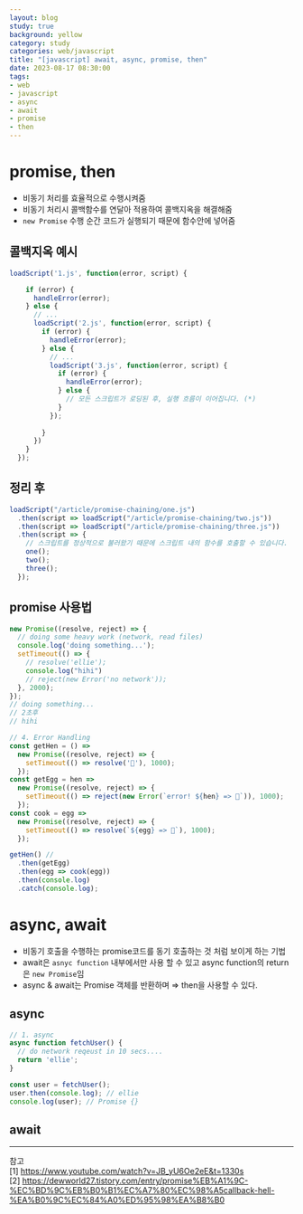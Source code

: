 ```yaml
---
layout: blog
study: true
background: yellow
category: study
categories: web/javascript
title: "[javascript] await, async, promise, then"
date: 2023-08-17 08:30:00
tags:
- web
- javascript
- async
- await
- promise
- then
---
```



# promise, then
- 비동기 처리를 효율적으로 수행시켜줌
- 비동기 처리시 콜백함수를 연달아 적용하여 콜백지옥을 해결해줌
- `new Promise` 수행 순간 코드가 실행되기 때문에 함수안에 넣어줌
## 콜백지옥 예시
```js
loadScript('1.js', function(error, script) {

    if (error) {
      handleError(error);
    } else {
      // ...
      loadScript('2.js', function(error, script) {
        if (error) {
          handleError(error);
        } else {
          // ...
          loadScript('3.js', function(error, script) {
            if (error) {
              handleError(error);
            } else {
              // 모든 스크립트가 로딩된 후, 실행 흐름이 이어집니다. (*)
            }
          });
  
        }
      })
    }
  });
```
## 정리 후
```js
loadScript("/article/promise-chaining/one.js")
  .then(script => loadScript("/article/promise-chaining/two.js"))
  .then(script => loadScript("/article/promise-chaining/three.js"))
  .then(script => {
    // 스크립트를 정상적으로 불러왔기 때문에 스크립트 내의 함수를 호출할 수 있습니다.
    one();
    two();
    three();
  });
```

## promise 사용법
```js
new Promise((resolve, reject) => {
  // doing some heavy work (network, read files)
  console.log('doing something...');
  setTimeout(() => {
    // resolve('ellie');
    console.log("hihi")
    // reject(new Error('no network'));
  }, 2000);
});
// doing something...
// 2초후
// hihi

```

```js
// 4. Error Handling
const getHen = () =>
  new Promise((resolve, reject) => {
    setTimeout(() => resolve('🐓'), 1000);
  });
const getEgg = hen =>
  new Promise((resolve, reject) => {
    setTimeout(() => reject(new Error(`error! ${hen} => 🥚`)), 1000);
  });
const cook = egg =>
  new Promise((resolve, reject) => {
    setTimeout(() => resolve(`${egg} => 🍳`), 1000);
  });

getHen() //
  .then(getEgg)
  .then(egg => cook(egg))
  .then(console.log)
  .catch(console.log);
```


# async, await
- 비동기 호출을 수행하는 promise코드를 동기 호출하는 것 처럼 보이게 하는 기법
- await은 `asnyc function` 내부에서만 사용 할 수 있고 async function의 return은 `new Promise`임
- async & await는 Promise 객체를 반환하며 ⇒ then을 사용할 수 있다.
## async
```js
// 1. async
async function fetchUser() {
  // do network reqeust in 10 secs....
  return 'ellie';
}

const user = fetchUser();
user.then(console.log); // ellie
console.log(user); // Promise {}
```

## await


---
참고  
[1] https://www.youtube.com/watch?v=JB_yU6Oe2eE&t=1330s  
[2] https://dewworld27.tistory.com/entry/promise%EB%A1%9C-%EC%BD%9C%EB%B0%B1%EC%A7%80%EC%98%A5callback-hell-%EA%B0%9C%EC%84%A0%ED%95%98%EA%B8%B0